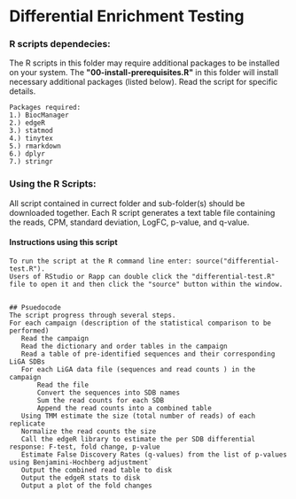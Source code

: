 # Differential Enrichment Testing

### R scripts dependecies:
The R scripts in this folder may require additional packages to be installed on your system. 
The **"00-install-prerequisites.R"** in this folder will install necessary additional packages (listed below). 
Read the script for specific details.

```
Packages required:
1.) BiocManager
2.) edgeR
3.) statmod
4.) tinytex
5.) rmarkdown
6.) dplyr
7.) stringr
```

### Using the R Scripts:
All script contained in currect folder and sub-folder(s) should be downloaded together. 
Each R script generates a text table file containing the reads, CPM, standard deviation, LogFC, p-value, and q-value. 

#### Instructions using this script
```
To run the script at the R command line enter: source("differential-test.R").
Users of RStudio or Rapp can double click the "differential-test.R" file to open it and then click the "source" button within the window.


## Psuedocode
The script progress through several steps.
For each campaign (description of the statistical comparison to be performed)
   Read the campaign
   Read the dictionary and order tables in the campaign
   Read a table of pre-identified sequences and their corresponding LiGA SDBs
   For each LiGA data file (sequences and read counts ) in the campaign
       Read the file
       Convert the sequences into SDB names
       Sum the read counts for each SDB
       Append the read counts into a combined table
   Using TMM estimate the size (total number of reads) of each replicate
   Normalize the read counts the size
   Call the edgeR library to estimate the per SDB differential response: F-test, fold change, p-value
   Estimate False Discovery Rates (q-values) from the list of p-values using Benjamini-Hochberg adjustment`
   Output the combined read table to disk
   Output the edgeR stats to disk
   Output a plot of the fold changes
